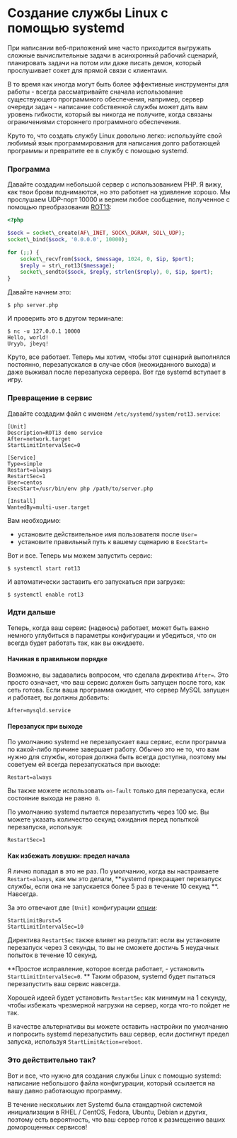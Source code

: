 # Создание службы Linux с помощью systemd

При написании веб-приложений мне часто приходится выгружать сложные вычислительные задачи в асинхронный рабочий сценарий, планировать задачи на потом или даже писать демон, который прослушивает сокет для прямой связи с клиентами.

В то время как иногда могут быть более эффективные инструменты для работы - всегда рассматривайте сначала использование существующего программного обеспечения, например, сервер очереди задач - написание собственной службы может дать вам уровень гибкости, который вы никогда не получите, когда связаны ограничениями стороннего программного обеспечения.

Круто то, что создать службу Linux довольно легко: используйте свой любимый язык программирования для написания долго работающей программы и превратите ее в службу с помощью systemd.

### Программа

Давайте создадим небольшой сервер с использованием PHP. Я вижу, как твои брови поднимаются, но это работает на удивление хорошо. Мы прослушаем UDP-порт 10000 и вернем любое сообщение, полученное с помощью преобразования [ROT13](https://en.wikipedia.org/wiki/ROT13):

```php
<?php

$sock = socket\_create(AF\_INET, SOCK\_DGRAM, SOL\_UDP);
socket\_bind($sock, '0.0.0.0', 10000);

for (;;) {
    socket\_recvfrom($sock, $message, 1024, 0, $ip, $port);
    $reply = str\_rot13($message);
    socket\_sendto($sock, $reply, strlen($reply), 0, $ip, $port);
}
```

Давайте начнем это:

```
$ php server.php
```

И проверить это в другом терминале:

```
$ nc -u 127.0.0.1 10000  
Hello, world!  
Uryyb, jbeyq!
```

Круто, все работает. Теперь мы хотим, чтобы этот сценарий выполнялся постоянно, перезапускался в случае сбоя (неожиданного выхода) и даже выживал после перезапуска сервера. Вот где systemd вступает в игру.

### Превращение в сервис

Давайте создадим файл с именем `/etc/systemd/system/rot13.service`:

```
[Unit]  
Description=ROT13 demo service  
After=network.target  
StartLimitIntervalSec=0

[Service]  
Type=simple  
Restart=always  
RestartSec=1  
User=centos  
ExecStart=/usr/bin/env php /path/to/server.php  
  
[Install]  
WantedBy=multi-user.target
```

Вам необходимо:

* установите действительное имя пользователя после `User=`
* установите правильный путь к вашему сценарию в `ExecStart=`

Вот и все. Теперь мы можем запустить сервис:

```
$ systemctl start rot13
```

И автоматически заставить его запускаться при загрузке:

```
$ systemctl enable rot13
```

### Идти дальше

Теперь, когда ваш сервис (надеюсь) работает, может быть важно немного углубиться в параметры конфигурации и убедиться, что он всегда будет работать так, как вы ожидаете.

#### Начиная в правильном порядке

Возможно, вы задавались вопросом, что сделала директива `After=`. Это просто означает, что ваш сервис должен быть запущен после того, как сеть готова. Если ваша программа ожидает, что сервер MySQL запущен и работает, вы должны добавить:

```
After=mysqld.service
```

#### Перезапуск при выходе

По умолчанию systemd не перезапускает ваш сервис, если программа по какой-либо причине завершает работу. Обычно это не то, что вам нужно для службы, которая должна быть всегда доступна, поэтому мы советуем ей всегда перезапускаться при выходе:

```
Restart=always
```

Вы также можете использовать `on-fault` только для перезапуска, если состояние выхода не равно` 0`.

По умолчанию systemd пытается перезапустить через 100 мс. Вы можете указать количество секунд ожидания перед попыткой перезапуска, используя:

```
RestartSec=1
```

#### Как избежать ловушки: предел начала

Я лично попадал в это не раз. По умолчанию, когда вы настраиваете `Restart=always`, как мы это делали, **systemd прекращает перезапуск службы, если она не запускается более 5 раз в течение 10 секунд **. Навсегда.

За это отвечают две `[Unit]` конфигурации [опции](https://www.freedesktop.org/software/systemd/man/systemd.unit.html#StartLimitIntervalSec=):

```
StartLimitBurst=5
StartLimitIntervalSec=10
```

Директива `RestartSec` также влияет на результат: если вы установите перезапуск через 3 секунды, то вы не сможете достичь 5 неудачных попыток в течение 10 секунд.

**Простое исправление, которое всегда работает, - установить `StartLimitIntervalSec=0`. ** Таким образом, systemd будет пытаться перезапустить ваш сервис навсегда.

Хорошей идеей будет установить `RestartSec` как минимум на 1 секунду, чтобы избежать чрезмерной нагрузки на сервер, когда что-то пойдет не так.

В качестве альтернативы вы можете оставить настройки по умолчанию и попросить systemd перезапустить ваш сервер, если достигнут предел запуска, используя `StartLimitAction=reboot`.

### Это действительно так?

Вот и все, что нужно для создания службы Linux с помощью systemd: написание небольшого файла конфигурации, который ссылается на вашу давно работающую программу.

В течение нескольких лет Systemd была стандартной системой инициализации в RHEL / CentOS, Fedora, Ubuntu, Debian и других, поэтому есть вероятность, что ваш сервер готов к размещению ваших доморощенных сервисов!